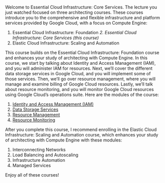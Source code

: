 
Welcome to Essential Cloud Infrastructure: Core Services. The lecture you just watched
focused on three architecting courses. These courses introduce you to the comprehensive and
flexible infrastructure and platform services provided by Google Cloud, with a focus on Compute
Engine:

1. Essential Cloud Infrastructure: Foundation
*2. Essential Cloud Infrastructure: Core Services (this course)*
3. Elastic Cloud Infrastructure: Scaling and Automation

This course builds on the Essential Cloud Infrastructure: Foundation course and enhances your
study of architecting with Compute Engine. In this course, we start by talking about Identity and
Access Management (IAM), and you will administer IAM for resources.
Next, we’ll cover the different data storage services in Google Cloud, and you will implement
some of those services. Then, we’ll go over resource management, where you will manage and
examine billing of Google Cloud resources. Lastly, we’ll talk about resource monitoring, and you
will monitor Google Cloud resources using Google Cloud’s operations suite. Here are the
modules of the course:

  1. [Identity and Access Management (IAM)](#type)
  1. [Data Storage Services](#references)
  1. [Resource Management](#objects)
  1. [Resource Monitoring](#arrays) 

After you complete this course, I recommend enrolling in the Elastic Cloud Infrastructure:
Scaling and Automation course, which enhances your study of architecting with Compute
Engine with these modules:

1. Interconnecting Networks
2. Load Balancing and Autoscaling
3. Infrastructure Automation
4. Managed Services

Enjoy all of these courses!
